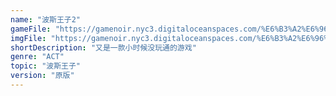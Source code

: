 ```yaml
---
name: "波斯王子2"
gameFile: "https://gamenoir.nyc3.digitaloceanspaces.com/%E6%B3%A2%E6%96%AF%E7%8E%8B%E5%AD%902/prince2.zip"
imgFile: "https://gamenoir.nyc3.digitaloceanspaces.com/%E6%B3%A2%E6%96%AF%E7%8E%8B%E5%AD%902/original.webp"
shortDescription: "又是一款小时候没玩通的游戏"
genre: "ACT"
topic: "波斯王子"
version: "原版"
---
```

